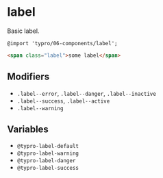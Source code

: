 # label

Basic label.

```less
@import 'typro/06-components/label';
```

```html
<span class="label">some label</span>
```


## Modifiers

* `.label--error`, `.label--danger`, `.label--inactive`
* `.label--success`, `.label--active`
* `.label--warning`


## Variables

* `@typro-label-default`
* `@typro-label-warning`
* `@typro-label-danger`
* `@typro-label-success`
